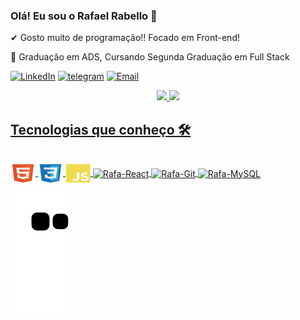 ### Olá! Eu sou o Rafael Rabello 👋
✔ Gosto muito de programação!! Focado em Front-end!

📓 Graduação em ADS, Cursando Segunda Graduação em Full Stack

[![LinkedIn](https://img.shields.io/badge/LinkedIn-0077B5?style=for-the-badge&logo=linkedin&logoColor=white)](https://www.linkedin.com/in/rafael-rabello-9b4709249/)
[![telegram](https://img.shields.io/badge/Telegram-2CA5E0?style=for-the-badge&logo=telegram&logoColor=white)](https://t.me/RafaRabello8)
[![Email](https://img.shields.io/badge/Microsoft_Outlook-0078D4?style=for-the-badge&logo=microsoft-outlook&logoColor=white)](mailto:rafaeluzan@live.com)

<div align="center">
  <a href="https://github.com/RafaelRabello">
  <img height="180em" src="https://github-readme-stats.vercel.app/api?username=rafaelRabello&show_icons=true&theme=merko&include_all_commits=true&count_private=true"/>
  <img height="180em" src="https://github-readme-stats.vercel.app/api/top-langs/?username=RafaelRabello&layout=compact&langs_count=7&theme=merko"/>
</div>

## Tecnologias que conheço 🛠
<div style="display: inline_block"><br>
  <img align="center" alt="Rafa-HTML" height="30" width="40" src="https://raw.githubusercontent.com/devicons/devicon/master/icons/html5/html5-original.svg">
  <img align="center" alt="Rafa-CSS" height="30" width="40" src="https://raw.githubusercontent.com/devicons/devicon/master/icons/css3/css3-original.svg">
  <img align="center" alt="Rafa-Js" height="30" width="40" src="https://raw.githubusercontent.com/devicons/devicon/master/icons/javascript/javascript-plain.svg">
  <img align="center" alt="Rafa-React" height="30" width="40" src="https://cdn.jsdelivr.net/gh/devicons/devicon/icons/react/react-original.svg">
  <img align="center" alt="Rafa-Git" height="30" width="40" src="https://cdn.jsdelivr.net/gh/devicons/devicon/icons/git/git-original.svg">
  <img align="center" alt="Rafa-MySQL" height="30" width="40" src="https://cdn.jsdelivr.net/gh/devicons/devicon/icons/mysql/mysql-original-wordmark.svg">
</div>


 ![Snake animation](https://github.com/rafaballerini/rafaballerini/blob/output/github-contribution-grid-snake.svg)
